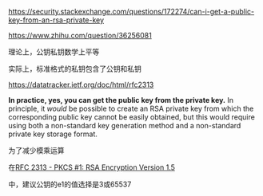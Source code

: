 https://security.stackexchange.com/questions/172274/can-i-get-a-public-key-from-an-rsa-private-key

https://www.zhihu.com/question/36256081

理论上，公钥私钥数学上平等

实际上，标准格式的私钥包含了公钥和私钥

https://datatracker.ietf.org/doc/html/rfc2313



**In practice, yes, you can get the public key from the private key.** In principle, it *would* be possible to create an RSA private key from which the corresponding public key cannot be easily obtained, but this would require using both a non-standard key generation method and a non-standard private key storage format.



为了减少模乘运算

在[RFC 2313 - PKCS #1: RSA Encryption Version 1.5](https://tools.ietf.org/html/rfc2313)

中，建议公钥的e1的值选择是3或65537
